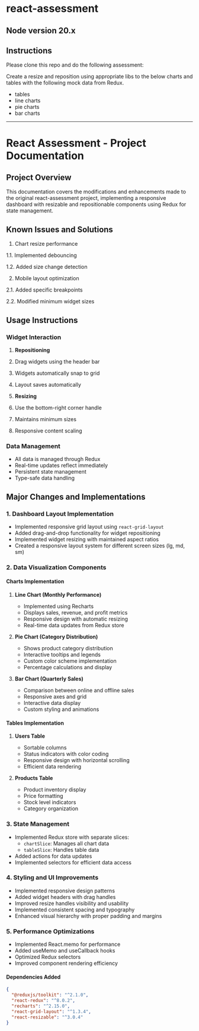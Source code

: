 # react-assessment

## Node version 20.x

## Instructions
Please clone this repo and do the following assessment:

Create a resize and reposition using appropriate libs to the below charts and tables with the following mock data from Redux.
- tables
- line charts
- pie charts
- bar charts

_____
# React Assessment - Project Documentation

## Project Overview
This documentation covers the modifications and enhancements made to the original react-assessment project, implementing a responsive dashboard with resizable and repositionable components using Redux for state management.

## Known Issues and Solutions

1. Chart resize performance

1.1. Implemented debouncing

1.2. Added size change detection


2. Mobile layout optimization

2.1. Added specific breakpoints

2.2. Modified minimum widget sizes

## Usage Instructions

### Widget Interaction

1. **Repositioning**

1. Drag widgets using the header bar
2. Widgets automatically snap to grid
3. Layout saves automatically


2. **Resizing**

1. Use the bottom-right corner handle
2. Maintains minimum sizes
3. Responsive content scaling


### Data Management

- All data is managed through Redux
- Real-time updates reflect immediately
- Persistent state management
- Type-safe data handling

## Major Changes and Implementations

### 1. Dashboard Layout Implementation
- Implemented responsive grid layout using `react-grid-layout`
- Added drag-and-drop functionality for widget repositioning
- Implemented widget resizing with maintained aspect ratios
- Created a responsive layout system for different screen sizes (lg, md, sm)

### 2. Data Visualization Components
#### Charts Implementation
1. **Line Chart (Monthly Performance)**
   - Implemented using Recharts
   - Displays sales, revenue, and profit metrics
   - Responsive design with automatic resizing
   - Real-time data updates from Redux store

2. **Pie Chart (Category Distribution)**
   - Shows product category distribution
   - Interactive tooltips and legends
   - Custom color scheme implementation
   - Percentage calculations and display

3. **Bar Chart (Quarterly Sales)**
   - Comparison between online and offline sales
   - Responsive axes and grid
   - Interactive data display
   - Custom styling and animations

#### Tables Implementation
1. **Users Table**
   - Sortable columns
   - Status indicators with color coding
   - Responsive design with horizontal scrolling
   - Efficient data rendering

2. **Products Table**
   - Product inventory display
   - Price formatting
   - Stock level indicators
   - Category organization

### 3. State Management
- Implemented Redux store with separate slices:
  - `chartSlice`: Manages all chart data
  - `tableSlice`: Handles table data
- Added actions for data updates
- Implemented selectors for efficient data access

### 4. Styling and UI Improvements
- Implemented responsive design patterns
- Added widget headers with drag handles
- Improved resize handles visibility and usability
- Implemented consistent spacing and typography
- Enhanced visual hierarchy with proper padding and margins

### 5. Performance Optimizations
- Implemented React.memo for performance
- Added useMemo and useCallback hooks
- Optimized Redux selectors
- Improved component rendering efficiency

#### Dependencies Added
```json
{
  "@reduxjs/toolkit": "^2.1.0",
  "react-redux": "^8.0.2",
  "recharts": "^2.15.0",
  "react-grid-layout": "^1.3.4",
  "react-resizable": "^3.0.4"
}




